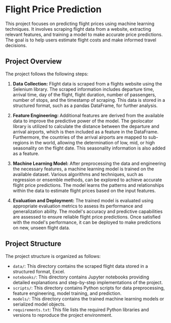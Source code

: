 # Flight Price Prediction

This project focuses on predicting flight prices using machine learning techniques. It involves scraping flight data from a website, extracting relevant features, and training a model to make accurate price predictions. The goal is to help users estimate flight costs and make informed travel decisions.

## Project Overview

The project follows the following steps:

1. **Data Collection:** Flight data is scraped from a flights website using the Selenium library. The scraped information includes departure time, arrival time, day of the flight, flight duration, number of passengers, number of stops, and the timestamp of scraping. This data is stored in a structured format, such as a pandas DataFrame, for further analysis.

2. **Feature Engineering:** Additional features are derived from the available data to improve the predictive power of the model. The geolocator library is utilized to calculate the distance between the departure and arrival airports, which is then included as a feature in the DataFrame. Furthermore, the countries of the arrival airports are mapped to sub-regions in the world, allowing the determination of low, mid, or high seasonality on the flight date. This seasonality information is also added as a feature.

3. **Machine Learning Model:** After preprocessing the data and engineering the necessary features, a machine learning model is trained on the available dataset. Various algorithms and techniques, such as regression or ensemble methods, can be explored to achieve accurate flight price predictions. The model learns the patterns and relationships within the data to estimate flight prices based on the input features.

4. **Evaluation and Deployment:** The trained model is evaluated using appropriate evaluation metrics to assess its performance and generalization ability. The model's accuracy and predictive capabilities are assessed to ensure reliable flight price predictions. Once satisfied with the model's performance, it can be deployed to make predictions on new, unseen flight data.

## Project Structure

The project structure is organized as follows:

- `data/`: This directory contains the scraped flight data stored in a structured format, Excel.
- `notebooks/`: This directory contains Jupyter notebooks providing detailed explanations and step-by-step implementations of the project.
- `scripts/`: This directory contains Python scripts for data preprocessing, feature engineering, model training, and prediction.
- `models/`: This directory contains the trained machine learning models or serialized model objects.
- `requirements.txt`: This file lists the required Python libraries and versions to reproduce the project environment.

